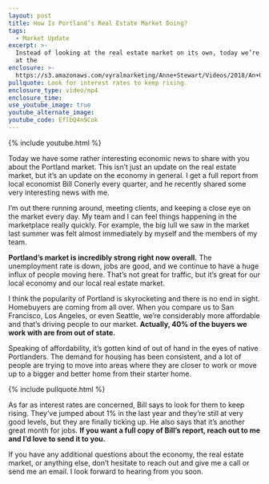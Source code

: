 ```yaml
---
layout: post
title: How Is Portland’s Real Estate Market Doing?
tags:
  - Market Update
excerpt: >-
  Instead of looking at the real estate market on its own, today we’re looking
  at the
enclosure: >-
  https://s3.amazonaws.com/vyralmarketing/Anne+Stewart/Videos/2018/An+Update+On+The+Portland+Market+-+Oregon+Real+Estate+Agent.mp4
pullquote: Look for interest rates to keep rising.
enclosure_type: video/mp4
enclosure_time:
use_youtube_image: true
youtube_alternate_image:
youtube_code: EflbQ4n9Cok
---
```


{% include youtube.html %}

Today we have some rather interesting economic news to share with you about the Portland market. This isn’t just an update on the real estate market, but it’s an update on the economy in general. I get a full report from local economist Bill Conerly every quarter, and he recently shared some very interesting news with me.

I’m out there running around, meeting clients, and keeping a close eye on the market every day. My team and I can feel things happening in the marketplace really quickly. For example, the big lull we saw in the market last summer was felt almost immediately by myself and the members of my team.

**Portland’s market is incredibly strong right now overall.** The unemployment rate is down, jobs are good, and we continue to have a huge influx of people moving here. That’s not great for traffic, but it’s great for our local economy and our local real estate market.

I think the popularity of Portland is skyrocketing and there is no end in sight. Homebuyers are coming from all over. When you compare us to San Francisco, Los Angeles, or even Seattle, we’re considerably more affordable and that’s driving people to our market. **Actually, 40% of the buyers we work with are from out of state.**

Speaking of affordability, it’s gotten kind of out of hand in the eyes of native Portlanders. The demand for housing has been consistent, and a lot of people are trying to move into areas where they are closer to work or move up to a bigger and better home from their starter home.

{% include pullquote.html %}

As far as interest rates are concerned, Bill says to look for them to keep rising. They’ve jumped about 1% in the last year and they’re still at very good levels, but they are finally ticking up. He also says that it’s another great month for jobs. **If you want a full copy of Bill’s report, reach out to me and I’d love to send it to you.**

If you have any additional questions about the economy, the real estate market, or anything else, don’t hesitate to reach out and give me a call or send me an email. I look forward to hearing from you soon.

&nbsp;